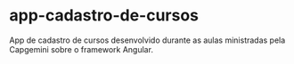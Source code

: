 # app-cadastro-de-cursos
App de cadastro de cursos desenvolvido durante as aulas ministradas pela Capgemini sobre o framework Angular.
